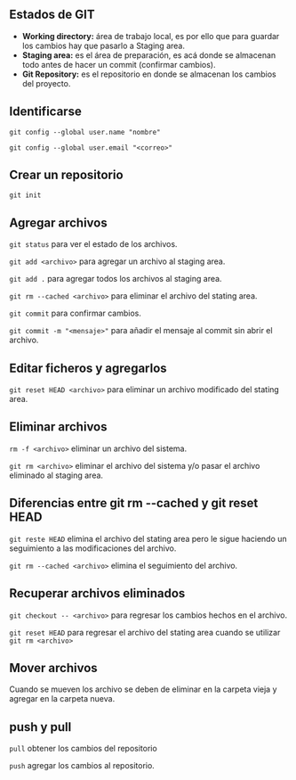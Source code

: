 ## Estados de GIT

- __Working directory:__ área de trabajo local, es por ello que para guardar los cambios hay que pasarlo a Staging area.
- __Staging area:__ es el área de preparación, es acá donde se almacenan todo antes de hacer un commit (confirmar cambios).
- __Git Repository:__ es el repositorio en donde se almacenan los cambios del proyecto.

## Identificarse

`git config --global user.name "nombre"`

`git config --global user.email "<correo>"`

## Crear un repositorio

`git init`

## Agregar archivos

`git status` para ver el estado de los archivos.

`git add <archivo>` para agregar un archivo al staging area.

`git add .` para agregar todos los archivos al staging area.

`git rm --cached <archivo>` para eliminar el archivo del stating area.

`git commit` para confirmar cambios.

`git commit -m "<mensaje>"` para añadir el mensaje al commit sin abrir el archivo.

## Editar ficheros y agregarlos

`git reset HEAD <archivo>` para eliminar un archivo modificado del stating area.

## Eliminar archivos

`rm -f <archivo>` eliminar un archivo del sistema.

`git rm <archivo>` eliminar el archivo del sistema y/o pasar el archivo eliminado al staging area.

## Diferencias entre git rm --cached y git reset HEAD

`git reste HEAD` elimina el archivo del stating area pero le sigue haciendo un seguimiento a las modificaciones del archivo.

`git rm --cached <archivo>` elimina el seguimiento del archivo.

## Recuperar archivos eliminados

`git checkout -- <archivo>` para regresar los cambios hechos en el archivo.

`git reset HEAD` para regresar el archivo del stating area cuando se utilizar `git rm <archivo>`

## Mover archivos

Cuando se mueven los archivo se deben de eliminar en la carpeta vieja y agregar en la carpeta nueva.

## push y pull

`pull` obtener los cambios del repositorio

`push` agregar los cambios al repositorio.
